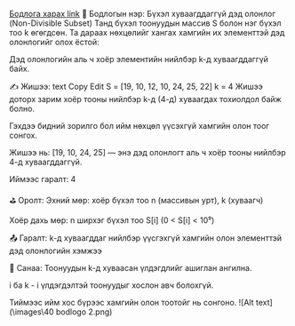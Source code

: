 <a href="https://www.hackerrank.com/challenges/non-divisible-subset/problem?isFullScreen=true">Бодлога харах link</a>
🧮 Бодлогын нэр: Бүхэл хуваагддаггүй дэд олонлог (Non-Divisible Subset)
Танд бүхэл тоонуудын массив S болон нэг бүхэл тоо k өгөгдсөн. Та дараах нөхцөлийг хангах хамгийн их элементтэй дэд олонлогийг олох ёстой:

Дэд олонлогийн аль ч хоёр элементийн нийлбэр k-д хуваагддаггүй байх.

✍️ Жишээ:
text
Copy
Edit
S = [19, 10, 12, 10, 24, 25, 22]
k = 4
Жишээ доторх зарим хоёр тооны нийлбэр k-д (4-д) хуваагдах тохиолдол байж болно.

Гэхдээ бидний зорилго бол ийм нөхцөл үүсэхгүй хамгийн олон тоог сонгох.

Жишээ нь: [19, 10, 24, 25] — энэ дэд олонлогт аль ч хоёр тооны нийлбэр 4-д хуваагддаггүй.

Иймээс гаралт: 4

⛳ Оролт:
Эхний мөр: хоёр бүхэл тоо n (массивын урт), k (хуваагч)

Хоёр дахь мөр: n ширхэг бүхэл тоо S[i] (0 < S[i] < 10⁹)

📤 Гаралт:
k-д хуваагддаг нийлбэр үүсгэхгүй хамгийн олон элементтэй дэд олонлогийн хэмжээ

🧠 Санаа:
Тоонуудын k-д хуваасан үлдэгдлийг ашиглан ангилна.

i ба k - i үлдэгдэлтэй тоонуудыг хослон авч болохгүй.

Тиймээс ийм хос бүрээс хамгийн олон тоотойг нь сонгоно.
![Alt text](\images\40 bodlogo 2.png)
